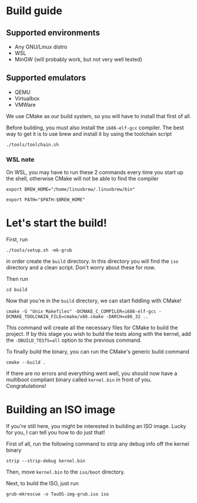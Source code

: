 # Build guide

## Supported environments
* Any GNU/Linux distro
* WSL
* MinGW (will probably work, but not very well tested)

## Supported emulators
* QEMU
* Virtualbox
* VMWare

We use CMake as our build system, so you will have to install that first of all.

Before building, you must also install the `i686-elf-gcc` compiler. The best way to get it is to use brew and install it by using the toolchain script

```
./tools/toolchain.sh
```

### WSL note
On WSL, you may have to run these 2 commands every time you start up the shell, otherwise CMake will not be able to find the compiler

```
export BREW_HOME="/home/linuxbrew/.linuxbrew/bin"
```

```
export PATH="$PATH:$BREW_HOME"
```

# Let's start the build!
First, run

```
./tools/setup.sh -mk-grub
```

in order create the `build` directory. In this directory you will find the `iso` directory and a clean script. Don't worry about these for now.

Then run

```
cd build
```

Now that you're in the `build` directory, we can start fiddling with CMake!

```
cmake -G "Unix Makefiles" -DCMAKE_C_COMPILER=i686-elf-gcc -DCMAKE_TOOLCHAIN_FILE=cmake/x86.cmake -DARCH=x86_32 ..
```

This command will create all the necessary files for CMake to build the project. If by this stage you wish to build the tests along with the kernel, add the `-DBUILD_TESTS=all` option to the previous command.

To finally build the binary, you can run the CMake's generic build command

```
cmake --build .
```

If there are no errors and everything went well, you should now have a multiboot compliant binary called `kernel.bin` in front of you. Congratulations!

# Building an ISO image
If you're still here, you might be interested in building an ISO image. Lucky for you, I can tell you how to do just that!

First of all, run the following command to strip any debug info off the kernel binary
```
strip --strip-debug kernel.bin
```

Then, move `kernel.bin` to the `iso/boot` directory.

Next, to build the ISO, just run
```
grub-mkrescue -o TauOS-img-grub.iso iso
```
